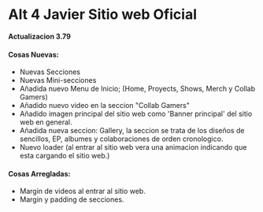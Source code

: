 # Alt 4 Javier Sitio web Oficial

**Actualizacion 3.79**

#### Cosas Nuevas:
- Nuevas Secciones
- Nuevas Mini-secciones
- Añadida nuevo Menu de Inicio; (Home, Proyects, Shows, Merch y Collab Gamers)
-  Añadido nuevo video en la seccion "Collab Gamers"
- Añadido imagen principal del sitio web como 'Banner principal' del sitio web en general.
- Añadida nueva seccion: Gallery, la seccion se trata de los diseños de sencillos, EP, albumes y colaboraciones de orden cronologico.
- Nuevo loader (al entrar al sitio web vera una animacion indicando que esta cargando el sitio web.)

#### Cosas Arregladas:
- Margin de videos al entrar al sitio web.
- Margin y padding de secciones.
